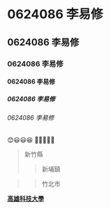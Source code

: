 # 0624086 李易修
## 0624086 李易修
### 0624086 李易修
#### 0624086 李易修
##### 0624086 李易修
###### 0624086 李易修
:blush::smiley::smiley::satisfied:
:dash::dash::dash::dash::dash:
>新竹縣
>>新埔鎮

>>竹北市

**[高雄科技大學](www.nkust.edu.tw)**

